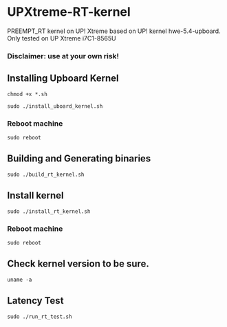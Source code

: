 # UPXtreme-RT-kernel
PREEMPT_RT kernel on UP! Xtreme based on UP! kernel hwe-5.4-upboard.
Only tested on UP Xtreme i7C1-8565U

### Disclaimer: use at your own risk!

## Installing Upboard Kernel

``chmod +x *.sh``

``sudo ./install_uboard_kernel.sh``  

### Reboot machine

``sudo reboot``
## Building and Generating binaries

``sudo ./build_rt_kernel.sh``  

## Install kernel

``sudo ./install_rt_kernel.sh``  

### Reboot machine

``sudo reboot``

## Check kernel version to be sure.

``uname -a``

## Latency Test

``sudo ./run_rt_test.sh``  
